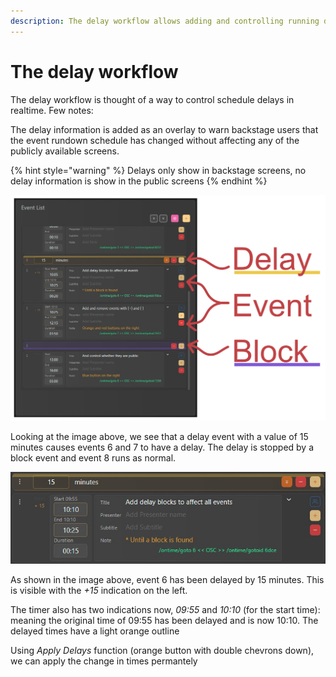 ```yaml
---
description: The delay workflow allows adding and controlling running delays in realtime.
---
```


# The delay workflow

The delay workflow is thought of a way to control schedule delays in realtime. Few notes:

The delay information is added as an overlay to warn backstage users that the event rundown schedule has changed without affecting any of the publicly available screens.

{% hint style="warning" %}
Delays only show in backstage screens, no delay information is show in the public screens
{% endhint %}

![Events 6 and 7 have been delayed by 15 minutes](<../.gitbook/assets/08 event types.png>)

Looking at the image above, we see that a delay event with a value of 15 minutes causes events 6 and 7 to have a delay. The delay is stopped by a block event and event 8 runs as normal.

![Closer look at the delay and the event, note the yellow marks and the two timer indications](../.gitbook/assets/delay.jpg)

As shown in the image above, event 6 has been delayed by 15 minutes. This is visible with the _+15_ indication on the left.&#x20;

The timer also has two indications now, _09:55_ and _10:10_ (for the start time): meaning the original time of 09:55 has been delayed and is now 10:10. The delayed times have a light orange outline

Using _Apply Delays_ function (orange button with double chevrons down), we can apply the change in times permantely
